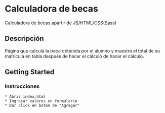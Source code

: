 # Calculadora de becas

Calculadora de becas apartir de JS/HTML/CSS(Sass)

## Descripción

Página que calcula la beca obtenida por el alumno y muestra el total de su matrícula en tabla después de hacer el cálculo de hacer el cálculo.

## Getting Started

### Instrucciones

    * Abrir index.html
    * Ingresar valores en formulario
    * Dar click en botón de "Agregar"

